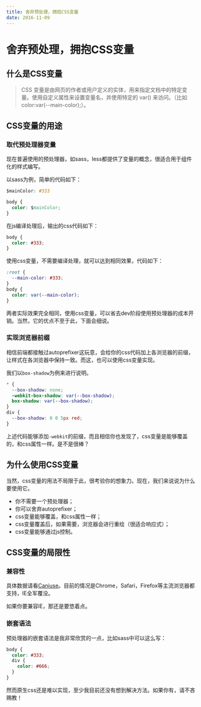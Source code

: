 ```yaml
---
title: 舍弃预处理，拥抱CSS变量
date: 2016-11-09
---
```


# 舍弃预处理，拥抱CSS变量

## 什么是CSS变量

> CSS 变量是由网页的作者或用户定义的实体，用来指定文档中的特定变量。使用自定义属性来设置变量名，并使用特定的 var() 来访问。（比如 color:var(--main-color);）。

## CSS变量的用途

### 取代预处理器变量

现在普遍使用的预处理器，如sass，less都提供了变量的概念，很适合用于组件化的样式编写。

以sass为例，简单的代码如下：

```css
$mainColor: #333

body {
  color: $mainColor;
}
```

在js编译处理后，输出的css代码如下：

```css
body {
  color: #333;
}
```

使用css变量，不需要编译处理，就可以达到相同效果，代码如下：

```css
:root {
  --main-color: #333;
}
body {
  color: var(--main-color);
}
```

两者实际效果完全相同，使用css变量，可以省去dev阶段使用预处理器的成本开销。当然，它的优点不至于此，下面会细说。

### 实现浏览器前缀

相信前端都接触过autoprefixer这玩意，会给你的css代码加上各浏览器的前缀，让样式在各浏览器中保持一致。而这，也可以使用css变量实现。

我们以`box-shadow`为例来进行说明。

```css
* {
  --box-shadow: none;
  -webkit-box-shadow: var(--box-shadow);
  box-shadow: var(--box-shadow);
}
div {
  --box-shadow: 0 0 5px red;
}
```

上述代码能够添加`-webkit`的前缀，而且相信你也发现了，css变量是能够覆盖的，和css属性一样。是不是很棒？

## 为什么使用CSS变量

当然，css变量的用法不局限于此，很考验你的想象力。现在，我们来说说为什么要使用它。

- 你不需要一个预处理器；
- 你可以舍弃autoprefixer；
- css变量能够覆盖，和css属性一样；
- css变量覆盖后，如果需要，浏览器会进行重绘（很适合响应式）；
- css变量能够通过js控制。

## CSS变量的局限性

### 兼容性

具体数据请看[Caniuse](http://caniuse.com/#feat=css-variables)。目前的情况是Chrome，Safari，Firefox等主流浏览器都支持，IE全军覆没。

如果你要兼容IE，那还是要悠着点。

### 嵌套语法

预处理器的嵌套语法是我非常欣赏的一点，比如sass中可以这么写：

```css
body {
  color: #333;
  div {
    color: #666;
  }
}
```

然而原生css还是难以实现，至少我目前还没有想到解决方法。如果你有，请不吝赐教！
